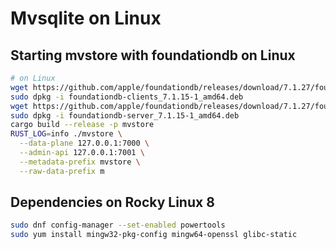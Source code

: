 # Mvsqlite on Linux

## Starting mvstore with foundationdb on Linux

```bash
# on Linux
wget https://github.com/apple/foundationdb/releases/download/7.1.27/foundationdb-clients_7.1.27-1_amd64.deb
sudo dpkg -i foundationdb-clients_7.1.15-1_amd64.deb
wget https://github.com/apple/foundationdb/releases/download/7.1.27/foundationdb-server_7.1.27-1_amd64.deb
sudo dpkg -i foundationdb-server_7.1.15-1_amd64.deb
cargo build --release -p mvstore
RUST_LOG=info ./mvstore \
  --data-plane 127.0.0.1:7000 \
  --admin-api 127.0.0.1:7001 \
  --metadata-prefix mvstore \
  --raw-data-prefix m
```

## Dependencies on Rocky Linux 8

```bash
sudo dnf config-manager --set-enabled powertools
sudo yum install mingw32-pkg-config mingw64-openssl glibc-static
```
